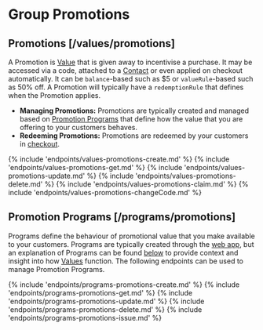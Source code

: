 # Group Promotions

## Promotions [/values/promotions]
<a name="promotions-intro" />

A Promotion is [Value](#advanced-values) that is given away to incentivise a purchase. It may be accessed via a code, attached to a [Contact](#contacts) or even applied on checkout automatically. It can be `balance`-based such as $5 or `valueRule`-based such as 50% off. A Promotion will typically have a `redemptionRule` that defines when the Promotion applies. 
- **Managing Promotions:** Promotions are typically created and managed based on [Promotion Programs](#promotions-programs) that define how the value that you are offering to your customers behaves. 
- **Redeeming Promotions:** Promotions are redeemed by your customers in [checkout](#transactions-checkout). 

{% include 'endpoints/values-promotions-create.md' %}
{% include 'endpoints/values-promotions-get.md' %}
{% include 'endpoints/values-promotions-update.md' %}
{% include 'endpoints/values-promotions-delete.md' %}
{% include 'endpoints/values-promotions-claim.md' %}
{% include 'endpoints/values-promotions-changeCode.md' %}

## Promotion Programs [/programs/promotions]
<a name="promotions-programs" />

Programs define the behaviour of promotional value that you make available to your customers. Programs are typically created through the [web app](https://www.lightrail.com/app/#), but an explanation of Programs can be found [below](#advanced-programs) to provide context and insight into how [Values](#advanced-values) function. The following endpoints can be used to manage Promotion Programs. 

{% include 'endpoints/programs-promotions-create.md' %}
{% include 'endpoints/programs-promotions-get.md' %}
{% include 'endpoints/programs-promotions-update.md' %}
{% include 'endpoints/programs-promotions-delete.md' %}
{% include 'endpoints/programs-promotions-issue.md' %}
